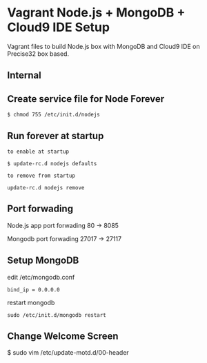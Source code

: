 Vagrant Node.js + MongoDB + Cloud9 IDE Setup
============================================

Vagrant files to build Node.js box with MongoDB and Cloud9 IDE on Precise32 box based.



Internal
--------

Create service file for Node Forever
-----------------------------------

	$ chmod 755 /etc/init.d/nodejs


Run forever at startup 
----------------------
	
	to enable at startup

    $ update-rc.d nodejs defaults
	
	to remove from startup

	update-rc.d nodejs remove


Port forwading
--------------

Node.js app port forwading 80 -> 8085

Mongodb port forwading 27017 -> 27117


Setup MongoDB
-------------

edit /etc/mongodb.conf

	bind_ip = 0.0.0.0

restart mongodb

	sudo /etc/init.d/mongodb restart


Change Welcome Screen
---------------------

$ sudo vim /etc/update-motd.d/00-header